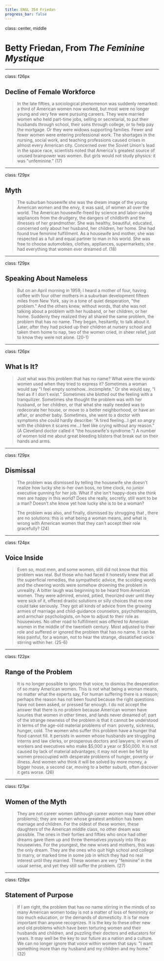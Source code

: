 ```yaml
---
title: ENGL 354 Friedan
progress_bar: false
---
```

class: center, middle

# Betty Friedan, From *The Feminine Mystique*
---
class: f26px
## Decline of Female Workforce

> In the late fifties, a sociological phenomenon was suddenly remarked: a third of American women now worked, but most were no longer young and very few were pursuing careers. They were married women who held part-time jobs, selling or secretarial, to put their husbands through school, their sons through college, or to help pay the mortgage. Or they were widows supporting families. Fewer and fewer women were entering professional work. The shortages in the nursing, social work, and teaching professions caused crises in almost every American city. Concerned over the Soviet Union's lead in the space race, scientists noted that America's greatest source of unused brainpower was women. But girls would not study physics: it was "unfeminine." (17)
---
class: f29px
## Myth

> The suburban housewife she was the dream image of the young American women and the envy, it was said, of women all over the world. The American housewife-freed by science and labor-saving appliances from the drudgery, the dangers of childbirth and the illnesses of her grandmother. She was healthy, beautiful, educated, concerned only about her husband, her children, her home. She had found true feminine fulfillment. As a housewife and mother, she was respected as a full and equal partner to man in his world. She was free to choose automobiles, clothes, appliances, supermarkets; she had everything that women ever dreamed of. (18)
---
class: f29px
## Speaking About Nameless

> But on an April morning in 1959, I heard a mother of four, having coffee with four other mothers in a suburban development fifteen miles from New York, say in a tone of quiet desperation, "the problem.” And the others knew, without words, that she was not talking about a problem with her husband, or her children, or her home. Suddenly they realized they all shared the same problem, the problem that has no name. They began, hesitantly, to talk about it. Later, after they had picked up their children at nursery school and taken them home to nap, two of the women cried, in sheer relief, just to know they were not alone. (20-1)
---
class: f26px
## What Is It?

> Just what was this problem that has no name? What were the words women used when they tried to express it? Sometimes a woman would say "I feel empty somehow…incomplete.” Or she would say, “I feel as if I don't exist.” Sometimes she blotted out the feeling with a tranquilizer. Sometimes she thought the problem was with her husband, or her children, or that what she really needed was to redecorate her house, or move to a better neighborhood, or have an affair, or another baby. Sometimes, she went to a doctor with symptoms she could hardly describe: "A tired feeling…I get so angry with the children it scares me…I feel like crying without any reason.” (A Cleveland doctor called it "the housewife's syndrome.") A number of women told me about great bleeding blisters that break out on their hands and arms.
---
class: f29px
## Dismissal

> The problem was dismissed by telling the housewife she doesn't realize how lucky she is-her own boss, no time clock, no junior executive gunning for her job. What if she isn't happy-does she think men are happy in this world? Does she really, secretly, still want to be a man? Doesn't she know yet how lucky she is to be a woman?
>
> The problem was also, and finally, dismissed by shrugging that , there are no solutions: this is what being a woman means, and what is wrong with American women that they can't accept their role gracefully? (24)
---
class: f24px
## Voice Inside

> Even so, most men, and some women, still did not know that this problem was real. But those who had faced it honestly knew that all the superficial remedies, the sympathetic advice, the scolding words and the cheering words were somehow drowning the problem in unreality. A bitter laugh was beginning to be heard from American women. They were admired, envied, pitied, theorized over until they were sick of it, offered drastic solutions or silly choices that no one could take seriously. They got all kinds of advice from the growing armies of marriage and child-guidance counselors, psychotherapists, and armchair psychologists, on how to adjust to their role as housewives. No other road to fulfillment was offered to American women in the middle of the twentieth century. Most adjusted to their role and suffered or ignored the problem that has no name. It can be less painful, for a woman, not to hear the strange, dissatisfied voice stirring within her. (25-6)
---
class: f22px
## Range of the Problem

> It is no longer possible to ignore that voice, to dismiss the desperation of so many American women. This is not what being a woman means, no matter what the experts say, For human suffering there is a reason; perhaps the reason has not been found because the right questions have not been asked, or pressed far enough. I do not accept the answer that there is no problem because American women have luxuries that women in other times, and lands never dreamed of; part of the strange newness of the problem is that it cannot be understood in terms of the age-old material problems of man: poverty, sickness, hunger, cold. The women who suffer this problem have a hunger that food cannot fill. It persists in women whose husbands are struggling interns and law clerks, or prosperous doctors and lawyers; in wives of workers and executives who make $5,000 a year or $50,000. It is not caused by lack of material advantages; it may not even be felt by women preoccupied with desperate problems of hunger, poverty or illness. And women who think it will be solved by more money, a bigger house, a second car, moving to a better suburb, often discover it gets worse. (26)
---
class: f27px
## Women of the Myth

> They are not career women (although career women may have other problems); they are women whose greatest ambition has been marriage and children. For the oldest of these women, these daughters of the American middle class, no other dream was possible. The ones in their forties and fifties who once had other dreams gave them up and threw themselves joyously into life as housewives. For the youngest, the new wives and mothers, this was the only dream. They are the ones who quit high school and college to marry, or marked time in some job in which they had no real interest until they married. These women are very "feminine” in the usual sense, and yet they still suffer the problem. (27)
---
class: f29px
## Statement of Purpose

> If I am right, the problem that has no name stirring in the minds of so many American women today is not a matter of loss of femininity or too much education, or the demands of domesticity. It is far more important than anyone recognizes. It is the key to these other new and old problems which have been torturing women and their husbands and children, and puzzling their doctors and educators for years. It may well be the key to our future as a nation and a culture. We can no longer ignore that voice within women that says: "I want something more than my husband and my children and my home.” (32)